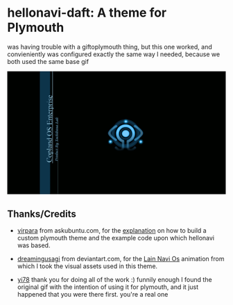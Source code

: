 hellonavi-daft: A theme for Plymouth
===============================

was having trouble with a giftoplymouth thing, but this one worked, and convieniently was configured exactly the same way I needed, because we both used the same base gif

![ Alt text](navi-1920x1080.gif)

Thanks/Credits
--------------

* [virpara][1] from askubuntu.com, for the [explanation][2] on how to build a
custom plymouth theme and the example code upon which hellonavi was based.

* [dreamingusagi][3] from deviantart.com, for the [Lain Navi Os][4] animation
from which I took the visual assets used in this theme.

* [yi78][5] thank you for doing all of the work :) funnily enough I found the original gif with the intention of using it for plymouth, and it just happened that you were there first. you're a real one

[1]: [http://askubuntu.com/users/40166/virpara]
[2]: [http://askubuntu.com/questions/143330/how-can-i-customize-the-ubuntu-boot-up-logo/147769#147769]
[3]: [http://dreamingusagi.deviantart.com/]
[4]: [http://dreamingusagi.deviantart.com/art/Lain-Navi-Os-78251341?q=boost%3Apopular%20lain%20navi%20os&qo=0]
[5]: [https://github.com/yi78]
